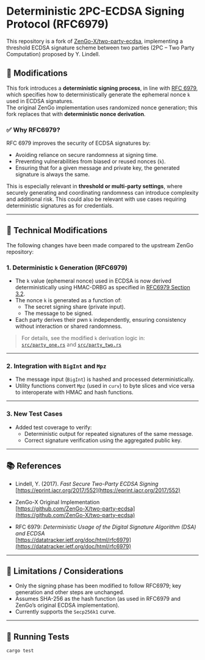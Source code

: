 # Deterministic 2PC-ECDSA Signing Protocol (RFC6979)

This repository is a fork of [ZenGo-X/two-party-ecdsa](https://github.com/ZenGo-X/two-party-ecdsa), implementing a threshold ECDSA signature scheme between two parties (2PC – Two Party Computation) proposed by Y. Lindell.

## 🔄 Modifications

This fork introduces a **deterministic signing process**, in line with [RFC 6979](https://datatracker.ietf.org/doc/html/rfc6979), which specifies how to deterministically generate the ephemeral nonce `k` used in ECDSA signatures.  
The original ZenGo implementation uses randomized nonce generation; this fork replaces that with **deterministic nonce derivation**.

### ✅ Why RFC6979?

RFC 6979 improves the security of ECDSA signatures by:
- Avoiding reliance on secure randomness at signing time.
- Preventing vulnerabilities from biased or reused nonces (`k`).
- Ensuring that for a given message and private key, the generated signature is always the same.

This is especially relevant in **threshold or multi-party settings**, where securely generating and coordinating randomness can introduce complexity and additional risk.
This could also be relevant with use cases requiring deterministic signatures as for credentials.

---

## 🔧 Technical Modifications

The following changes have been made compared to the upstream ZenGo repository:

### 1. Deterministic `k` Generation (RFC6979)

- The `k` value (ephemeral nonce) used in ECDSA is now derived deterministically using HMAC-DRBG as specified in [RFC6979 Section 3.2](https://datatracker.ietf.org/doc/html/rfc6979#section-3.2).
- The nonce `k` is generated as a function of:
  - The secret signing share (private input).
  - The message to be signed.
- Each party derives their pwn `k` independently, ensuring consistency without interaction or shared randomness.

> For details, see the modified `k` derivation logic in:  
> [`src/party_one.rs`](./src/party_one.rs) and [`src/party_two.rs`](./src/party_two.rs)

---

### 2. Integration with `BigInt` and `Mpz`

- The message input (`BigInt`) is hashed and processed deterministically.
- Utility functions convert `Mpz` (used in `curv`) to byte slices and vice versa to interoperate with HMAC and hash functions.

---

### 3. New Test Cases

- Added test coverage to verify:
  - Deterministic output for repeated signatures of the same message.
  - Correct signature verification using the aggregated public key.

---

## 📚 References

- Lindell, Y. (2017). *Fast Secure Two-Party ECDSA Signing*  
  [https://eprint.iacr.org/2017/552](https://eprint.iacr.org/2017/552)

- ZenGo-X Original Implementation  
  [https://github.com/ZenGo-X/two-party-ecdsa](https://github.com/ZenGo-X/two-party-ecdsa)

- RFC 6979: *Deterministic Usage of the Digital Signature Algorithm (DSA) and ECDSA*  
  [https://datatracker.ietf.org/doc/html/rfc6979](https://datatracker.ietf.org/doc/html/rfc6979)

---

## 🚧 Limitations / Considerations

- Only the signing phase has been modified to follow RFC6979; key generation and other steps are unchanged.
- Assumes SHA-256 as the hash function (as used in RFC6979 and ZenGo’s original ECDSA implementation).
- Currently supports the `Secp256k1` curve.

---

## 🧪 Running Tests

```bash
cargo test